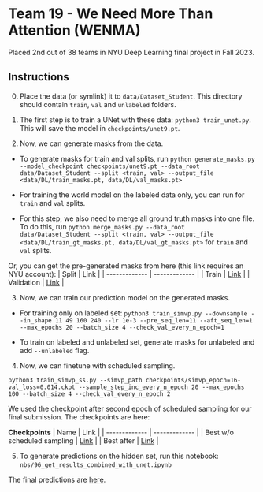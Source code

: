 # Team 19 - We Need More Than Attention (WENMA)

Placed 2nd out of 38 teams in NYU Deep Learning final project in Fall 2023.

## Instructions

0. Place the data (or symlink) it to `data/Dataset_Student`. This directory should contain `train`, `val` and `unlabeled` folders.

1. The first step is to train a UNet with these data: `python3 train_unet.py`. This will save the model in `checkpoints/unet9.pt`.

2. Now, we can generate masks from the data.

- To generate masks for train and val splits, run 
`python generate_masks.py --model_checkpoint checkpoints/unet9.pt --data_root data/Dataset_Student --split <train, val> --output_file <data/DL/train_masks.pt, data/DL/val_masks.pt>`
- For training the world model on the labeled data only, you can run for `train` and `val` splits.

- For this step, we also need to merge all ground truth masks into one file. To do this, run 
`python merge_masks.py --data_root data/Dataset_Student --split <train, val> --output_file <data/DL/train_gt_masks.pt, data/DL/val_gt_masks.pt>` for `train` and `val` splits.

Or, you can get the pre-generated masks from here (this link requires an NYU account):
| Split | Link |
| ------------- | ------------- |
| Train  | [Link](https://drive.google.com/file/d/1T3tFfziIjQhSiwSEaJJQSx11x6MOJmla/view?usp=sharing)  |
| Validation  | [Link](https://drive.google.com/file/d/1FGxuEG-IZdVe3dDPE1AKj0BYn4ys3g_t/view?usp=sharing) |

3. Now, we can train our prediction model on the generated masks.

- For training only on labeled set:
`python3 train_simvp.py --downsample --in_shape 11 49 160 240 --lr 1e-3 --pre_seq_len=11 --aft_seq_len=1 --max_epochs 20 --batch_size 4 --check_val_every_n_epoch=1`

- To train on labeled and unlabeled set, generate masks for unlabeled and add `--unlabeled` flag.

4. Now, we can finetune with scheduled sampling.

`python3 train_simvp_ss.py --simvp_path checkpoints/simvp_epoch=16-val_loss=0.014.ckpt --sample_step_inc_every_n_epoch 20 --max_epochs 100 --batch_size 4 --check_val_every_n_epoch 2`

We used the checkpoint after second epoch of scheduled sampling for our final submission. The checkpoints are here:

**Checkpoints**
| Name | Link |
| ------------- | ------------- |
| Best w/o scheduled sampling  | [Link](https://drive.google.com/file/d/1RpfAS9w553nD3H6gdQKEvNRoK0IiqSKz/view?usp=sharing)  |
| Best after  | [Link](https://drive.google.com/file/d/1Gqd8eBK-0JRXhStSZr__vGgfhY_3KXDb/view?usp=sharing)  |


5. To generate predictions on the hidden set, run this notebook: `nbs/96_get_results_combined_with_unet.ipynb`

The final predictions are [here](https://drive.google.com/file/d/1uUaAZlHKhOSbLRuy9wwdOfQEIqp8zrkL/view?usp=sharing).
